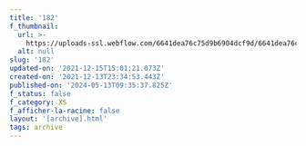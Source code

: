 ```yaml
---
title: '182'
f_thumbnail:
  url: >-
    https://uploads-ssl.webflow.com/6641dea76c75d9b6904dcf9d/6641dea76c75d9b6904dd293_182.jpg
  alt: null
slug: '182'
updated-on: '2021-12-15T15:01:21.073Z'
created-on: '2021-12-13T23:34:53.443Z'
published-on: '2024-05-13T09:35:37.825Z'
f_status: false
f_category: XS
f_afficher-la-racine: false
layout: '[archive].html'
tags: archive
---
```



